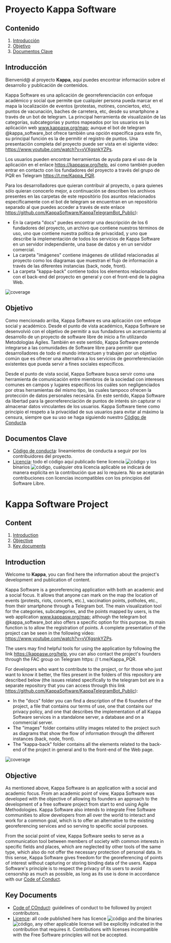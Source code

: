 # Proyecto Kappa Software

## Contenido

1. [Introducción](#Introducción)
2. [Objetivo](#Objetivo)
3. [Documentos Clave](#Documentos_Clave)

## Introducción <a name = "Introducción"></a>

Bienvenid@ al proyecto **Kappa**, aquí puedes encontrar información sobre el desarrollo y publicación de contenidos. 

Kappa Software es una aplicación de georreferenciación con enfoque académico y social que permite que cualquier persona pueda marcar en el mapa la localización de eventos (protestas, motines, conciertos, etc), puntos de vacunación, baches de carretera, etc, desde su smartphone a través de un bot de telegram. La principal herramienta de visualizaión de las categorías, subcategorías y puntos mapeados por los usuarios es la aplicación web www.kappasw.org/map; aunque el bot de telegram @kappa_software_bot ofrece también una opción específica para este fin, su principal función es la de permitir el registro de puntos. Una presentación completa del proyecto puede ser vista en el sigiente video: https://www.youtube.com/watch?v=vVXgsnkYZPs.

Los usuarios pueden encontrar herramientas de ayuda para el uso de la aplicación en el enlace https://kappasw.org/help, así como también pueden entrar en contacto con los fundadores del proyecto a través del grupo de PQR en Telegram https://t.me/Kappa_PQR.

Para los desarrolladores que quieran contribuir al proyecto, o para quienes sólo quieran conocerlo mejor, a continuación se describen los archivos presentes en las carpetas de este repositório (los asuntos relacionados específicamente con el bot de telegram se encuentran en un repositório separado al que puedes acceder a través de este enlace https://github.com/KappaSoftware/KappaTelegramBot_Public):

- En la carpeta "docs" puedes encontrar una descripción de los 6 fundadores del proyecto, un archivo que contiene nuestros términos de uso, uno que contiene nuestra política de privacidad, y uno que describe la implementación de todos los servicios de Kappa Software en un servidor independiente, una base de datos y en un servidor comercial.
- La carpeta "imágenes" contiene imágenes de utilidad relacionadas al proyecto como los diagramas que muestran el flujo de información a través de las diferentes instancias (back, node, front).
- La carpeta "kappa-back" contiene todos los elementos relacionados con el back-end del proyecto en general y con el front-end de la página Web.


![coverage](https://img.shields.io/badge/estado-100%25-blue?style=for-the-badge)

## Objetivo
Como mencionado arriba, Kappa Software es una aplicación con enfoque social y académico. Desde el punto de vista académico, Kappa Software se desenvolvió con el objetivo de permitir a sus fundadores un acercamiento al desarrollo de un proyecto de software libre de inicio a fin utilizando Metodologías Ágiles. También en este sentido, Kappa Software pretende integrarse a las comunidades de Software libre para permitir que desarrolladores de todo el mundo interactuen y trabajen por un objetivo común que es ofrecer una alternativa a los servicios de georreferenciación existentes que pueda servir a fines sociales específicos. 

Desde el punto de vista social, Kappa Software busca servir como una herramienta de comunicación entre miembros de la sociedad con intereses comunes en campos y lugares específicos los cuáles son negligenciados por otras herramientas del mismo tipo, las cuales tampoco ofrecen la protección de datos personales necesária. En este sentido, Kappa Software da libertad para la georreferenciación de puntos de interés sin capturar ni almacenar datos vinculantes de los usuarios. Kappa Software tiene como principio el respeto a la privacidad de sus usuarios para evitar al máximo la censura, siempre que su uso se haga siguiendo nuestro [Código de Conducta][1].


## Documentos Clave <a name = "Documentos_Clave"></a>
- [Código de conducta][1]: lineamientos de conducta a seguir por los contribuidores del proyecto.
- [Licencia][2]: todo el código aquí publicado tiene licencia ![código](https://img.shields.io/badge/code-Affero%20GPL%20v3-lima?style=flat-square) y los binarios ![código](https://img.shields.io/badge/code-MIT-lima?style=flat-square), cualquier otra licencia aplicable se indicará de manera explícita en la contribución que así lo requiera. No se aceptarán contribuciones con licencias incompatibles con los principios del Software Libre.


# Kappa Software Project

## Content

1. [Introduction](#Introduction)
2. [Objective](#Objective)
3. [Key documents](#Key_documents)

## Introduction <a name = "Introduction"></a>

Welcome to **Kappa**, you can find here the information about the project's development and publication of content.

Kappa Software is a georeferencing application with both an academic and a social focus. It allows that anyone can mark on the map the location of events (protests, riots, concerts, etc.), vaccination points, potholes, etc., from their smartphone through a Telegram bot. The main visualization tool for the categories, subcategories, and the points mapped by users, is the web application www.kappasw.org/map; although the telegram bot @kappa_software_bot also offers a specific option for this purpose, its main function is to allow the registration of points. A complete presentation of the project can be seen in the following video: https://www.youtube.com/watch?v=vVXgsnkYZPs.

The users may find helpful tools for using the application by following the link https://kappasw.org/help, you can also contact the project's founders through the FAC group on Telegram https: // t.me/Kappa_PQR.

For developers who want to contribute to the project, or for those who just want to know it better, the files present in the folders of this repository are described below (the issues related specifically to the telegram bot are in a separate repository that you can access through this link https://github.com/KappaSoftware/KappaTelegramBot_Public):

- In the "docs" folder you can find a description of the 6 founders of the project, a file that contains our terms of use, one that contains our privacy policy, and one that describes the implementation of all Kappa Software services in a standalone server, a database and on a commercial server.
- The "images" folder contains utility images related to the project such as diagrams that show the flow of information through the different instances (back, node, front).
- The "kappa-back" folder contains all the elements related to the back-end of the project in general and to the front-end of the Web page.

![coverage](https://img.shields.io/badge/estado-100%25-blue?style=for-the-badge)

## Objective

As mentioned above, Kappa Software is an application with a social and academic focus. From an academic point of view, Kappa Software was developed with the objective of allowing its founders an approach to the development of a free software project from start to end using Agile Methodologies. Kappa Software also intends to integrate Free Software communities to allow developers from all over the world to interact and work for a common goal, which is to offer an alternative to the existing georeferencing services and so serving to specific social purposes.

From the social point of view, Kappa Software seeks to serve as a communication tool between members of society with common interests in specific fields and places, which are neglected by other tools of the same type, which also do not offer the necessary protection of personal data. In this sense, Kappa Software gives freedom for the georeferencing of points of interest without capturing or storing binding data of the users. Kappa Software's principle is to respect the privacy of its users to avoid censorship as much as possible, as long as its use is done in accordance with our [Code of Conduct][1].

## Key Documents <a name = "Key_documents"></a>
- [Code of COnduct][1]: guidelines of conduct to be followed by project contributors.
- [Licence][2]: all code published here has licence ![código](https://img.shields.io/badge/code-Affero%20GPL%20v3-lima?style=flat-square) and the binaries ![código](https://img.shields.io/badge/code-MIT-lima?style=flat-square), any other applicable license will be explicitly indicated in the contribution that requires it. Contributions with licenses incompatible with the Free Software principles will not be accepted.

[1]: https://github.com/KappaSoftware/Kappa/blob/main/CODE_OF_CONDUCT.md
[2]: https://github.com/KappaSoftware/Kappa/blob/main/LICENSE
